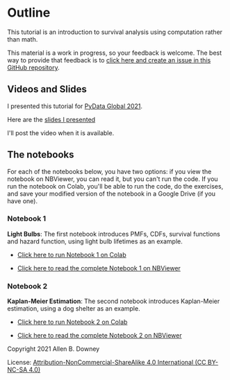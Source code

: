 # Outline

This tutorial is an introduction to survival analysis using
computation rather than math.

This material is a work in progress, so your feedback is welcome.  The best way to provide that feedback is to [click here and create an issue in this GitHub repository](https://github.com/AllenDowney/SurvivalAnalysisPython/issues).


## Videos and Slides

I presented this tutorial for [PyData Global 2021](https://pydata.org/global2021/schedule/presentation/39/computational-survival-analysis/).

Here are the [slides I presented](https://docs.google.com/presentation/d/e/2PACX-1vQfYxM-Fy8TScRbUyYSWqeyNtPy8teV_d6tieSVdIK5qRHYbuTcx9CKVRGbZzjiaJ2x5NAgy1Jddb4_/pub)

I'll post the video when it is available.


## The notebooks

For each of the notebooks below, you have two options: if you view the notebook on NBViewer, you can read it, but you can't run the code.  If you run the notebook on Colab, you'll be able to run the code, do the exercises, and save your modified version of the notebook in a Google Drive (if you have one).

### Notebook 1

**Light Bulbs**: The first notebook introduces PMFs, CDFs, survival functions and hazard function, using light bulb lifetimes as an example.

* [Click here to run Notebook 1 on Colab](https://colab.research.google.com/github/AllenDowney/SurvivalAnalysisPython/blob/master/01_light_bulb.ipynb)

* [Click here to read the complete Notebook 1 on NBViewer](https://nbviewer.jupyter.org/github/AllenDowney/SurvivalAnalysisPython/blob/master/soln/01_light_bulb.ipynb)


### Notebook 2

**Kaplan-Meier Estimation**: The second notebook introduces
Kaplan-Meier estimation, using a dog shelter as an example.

* [Click here to run Notebook 2 on Colab](https://colab.research.google.com/github/AllenDowney/SurvivalAnalysisPython/blob/master/02_kaplan_meier.ipynb)

* [Click here to read the complete Notebook 2 on NBViewer](https://nbviewer.jupyter.org/github/AllenDowney/SurvivalAnalysisPython/blob/master/soln/02_kaplan_meier.ipynb)



Copyright 2021 Allen B. Downey

License: [Attribution-NonCommercial-ShareAlike 4.0 International (CC BY-NC-SA 4.0)](https://creativecommons.org/licenses/by-nc-sa/4.0/)
